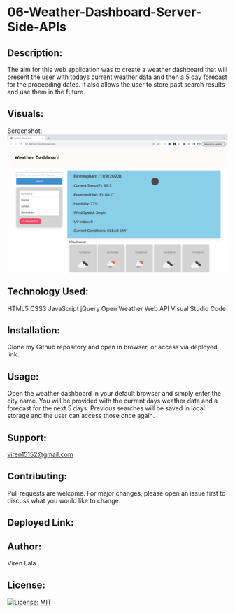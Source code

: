 # 06-Weather-Dashboard-Server-Side-APIs

## Description:

The aim for this web application was to create a weather dashboard that will present the user with todays current weather data and then a 5 day forecast for the proceeding dates. It also allows the user to store past search results and use them in the future. 

## Visuals:
Screenshot:![Weather Dashboard](<Screenshot 2023-11-09 at 00.54.00.png>)

## Technology Used:
HTML5
CSS3
JavaScript
jQuery
Open Weather Web API
Visual Studio Code

## Installation: 
Clone my Github repository and open in browser, or access via deployed link. 

## Usage: 
Open the weather dashboard in your default browser and simply enter the city name. You will be provided with the current days weather data and a forecast for the next 5 days. Previous searches will be saved in local storage and the user can access those once again. 


## Support:
viren15152@gmail.com

## Contributing:
Pull requests are welcome. For major changes, please open an issue first
to discuss what you would like to change.

## Deployed Link:


## Author:
Viren Lala 

## License:
[![License: MIT](https://img.shields.io/badge/License-MIT-yellow.svg)](https://opensource.org/licenses/MIT)